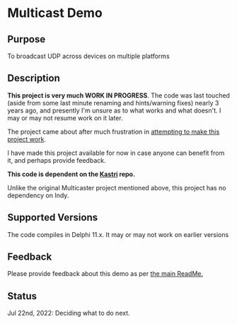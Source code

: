 # Multicast Demo

## Purpose

To broadcast UDP across devices on multiple platforms

## Description

**This project is very much WORK IN PROGRESS**. The code was last touched (aside from some last minute renaming and hints/warning fixes) nearly 3 years ago, and presently I'm unsure as to what works and what doesn't. I may or may not resume work on it later.

The project came about after much frustration in [attempting to make this project work](https://github.com/DelphiWorlds/Multicaster).

I have made this project available for now in case anyone can benefit from it, and perhaps provide feedback.

**This code is dependent on the [Kastri](https://github.com/DelphiWorlds/Kastri) repo.**

Unlike the original Multicaster project mentioned above, this project has no dependency on Indy.

## Supported Versions

The code compiles in Delphi 11.x. It may or may not work on earlier versions

## Feedback

Please provide feedback about this demo as per [the main ReadMe.](https://github.com/DelphiWorlds/Playground/blob/main/Readme.md)

## Status

Jul 22nd, 2022: Deciding what to do next.












